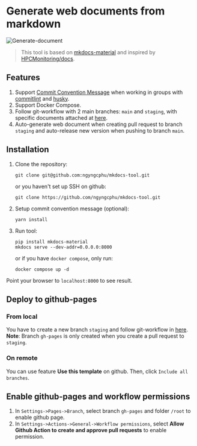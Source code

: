 # Generate web documents from markdown
![Generate-document](https://img.shields.io/github/actions/workflow/status/ngyngcphu/mkdocs-tool/gen-docs.yml
)
> This tool is based on [mkdocs-material](https://github.com/squidfunk/mkdocs-material) and inspired by [HPCMonitoring/docs](https://github.com/HPCMonitoring/docs). 

## Features
1. Support [Commit Convention Message](https://www.conventionalcommits.org/en/v1.0.0/) when working in groups with [commitlint](https://commitlint.js.org/#/) and [husky](https://typicode.github.io/husky/).
2. Support Docker Compose.
3. Follow git-workflow with 2 main branches: `main` and `staging`, with specific documents attached at [here](https://ngyngcphu.github.io/mkdocs-tool/).
4. Auto-generate web document when creating pull request to branch `staging` and auto-release new version when pushing to branch `main`.

## Installation

1. Clone the repository:
    ```
    git clone git@github.com:ngyngcphu/mkdocs-tool.git
    ```
    or you haven't set up SSH on github:
    ```
    git clone https://github.com/ngyngcphu/mkdocs-tool.git
    ```
2. Setup commit convention message (optional):
    ```
    yarn install
    ```

3. Run tool:
    ```
    pip install mkdocs-material
    mkdocs serve --dev-addr=0.0.0.0:8000
    ```
    or if you have `docker compose`, only run:
    ```
    docker compose up -d
    ```

Point your browser to `localhost:8000` to see result.

## Deploy to github-pages

### From local
You have to create a new branch `staging` and follow git-workflow in [here](https://ngyngcphu.github.io/mkdocs-tool/).  
**Note**: Branch `gh-pages` is only created when you create a pull request to `staging`. 

### On remote
You can use feature **Use this template** on github. Then, click `Include all branches`.

## Enable github-pages and workflow permissions
1. In `Settings->Pages->Branch`, select branch `gh-pages` and folder `/root` to enable github page.
2. In `Settings->Actions->General->Workflow permissions`, select **Allow Github Action to create and approve pull requests** to enable permission.
